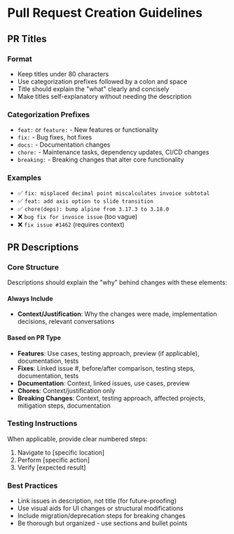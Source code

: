# Pull Request Creation Guidelines

## PR Titles

### Format
- Keep titles under 80 characters
- Use categorization prefixes followed by a colon and space
- Title should explain the "what" clearly and concisely
- Make titles self-explanatory without needing the description

### Categorization Prefixes
- `feat:` or `feature:` - New features or functionality
- `fix:` - Bug fixes, hot fixes
- `docs:` - Documentation changes
- `chore:` - Maintenance tasks, dependency updates, CI/CD changes
- `breaking:` - Breaking changes that alter core functionality

### Examples
- ✅ `fix: misplaced decimal point miscalculates invoice subtotal`
- ✅ `feat: add axis option to slide transition`
- ✅ `chore(deps): bump alpine from 3.17.3 to 3.18.0`
- ❌ `bug fix for invoice issue` (too vague)
- ❌ `fix issue #1462` (requires context)

## PR Descriptions

### Core Structure
Descriptions should explain the "why" behind changes with these elements:

#### Always Include
- **Context/Justification**: Why the changes were made, implementation decisions, relevant conversations

#### Based on PR Type
- **Features**: Use cases, testing approach, preview (if applicable), documentation, tests
- **Fixes**: Linked issue #, before/after comparison, testing steps, documentation, tests
- **Documentation**: Context, linked issues, use cases, preview
- **Chores**: Context/justification only
- **Breaking Changes**: Context, testing approach, affected projects, mitigation steps, documentation

### Testing Instructions
When applicable, provide clear numbered steps:
1. Navigate to [specific location]
2. Perform [specific action]
3. Verify [expected result]

### Best Practices
- Link issues in description, not title (for future-proofing)
- Use visual aids for UI changes or structural modifications
- Include migration/deprecation steps for breaking changes
- Be thorough but organized - use sections and bullet points